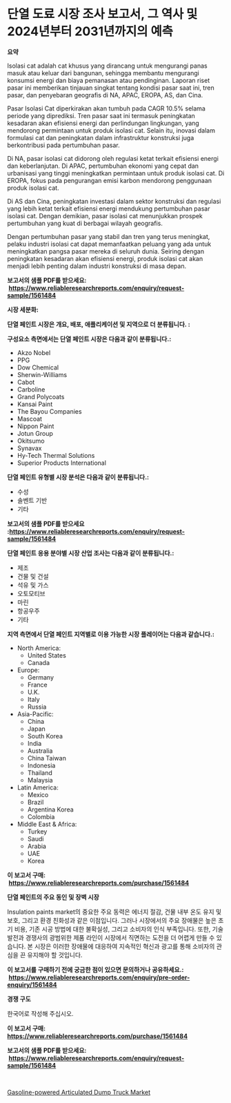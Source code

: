 <p><h1>단열 도료 시장 조사 보고서, 그 역사 및 2024년부터 2031년까지의 예측</h1></p><p><strong>요약</strong></p>
<p><p>Isolasi cat adalah cat khusus yang dirancang untuk mengurangi panas masuk atau keluar dari bangunan, sehingga membantu mengurangi konsumsi energi dan biaya pemanasan atau pendinginan. Laporan riset pasar ini memberikan tinjauan singkat tentang kondisi pasar saat ini, tren pasar, dan penyebaran geografis di NA, APAC, EROPA, AS, dan Cina.</p><p>Pasar Isolasi Cat diperkirakan akan tumbuh pada CAGR 10.5% selama periode yang diprediksi. Tren pasar saat ini termasuk peningkatan kesadaran akan efisiensi energi dan perlindungan lingkungan, yang mendorong permintaan untuk produk isolasi cat. Selain itu, inovasi dalam formulasi cat dan peningkatan dalam infrastruktur konstruksi juga berkontribusi pada pertumbuhan pasar.</p><p>Di NA, pasar isolasi cat didorong oleh regulasi ketat terkait efisiensi energi dan keberlanjutan. Di APAC, pertumbuhan ekonomi yang cepat dan urbanisasi yang tinggi meningkatkan permintaan untuk produk isolasi cat. Di EROPA, fokus pada pengurangan emisi karbon mendorong penggunaan produk isolasi cat.</p><p>Di AS dan Cina, peningkatan investasi dalam sektor konstruksi dan regulasi yang lebih ketat terkait efisiensi energi mendukung pertumbuhan pasar isolasi cat. Dengan demikian, pasar isolasi cat menunjukkan prospek pertumbuhan yang kuat di berbagai wilayah geografis.</p><p>Dengan pertumbuhan pasar yang stabil dan tren yang terus meningkat, pelaku industri isolasi cat dapat memanfaatkan peluang yang ada untuk meningkatkan pangsa pasar mereka di seluruh dunia. Seiring dengan peningkatan kesadaran akan efisiensi energi, produk isolasi cat akan menjadi lebih penting dalam industri konstruksi di masa depan.</p></p>
<p><strong>보고서의 샘플 PDF를 받으세요: &nbsp;<a href="https://www.reliableresearchreports.com/enquiry/request-sample/1561484">https://www.reliableresearchreports.com/enquiry/request-sample/1561484</a></strong></p>
<p><strong>시장 세분화:</strong></p>
<p><strong> 단열 페인트 시장은 개요, 배포, 애플리케이션 및 지역으로 더 분류됩니다. :</strong></p>
<p><strong>구성요소 측면에서는 단열 페인트 시장은 다음과 같이 분류됩니다.:</strong></p>
<p><ul><li>Akzo Nobel</li><li>PPG</li><li>Dow Chemical</li><li>Sherwin-Williams</li><li>Cabot</li><li>Carboline</li><li>Grand Polycoats</li><li>Kansai Paint</li><li>The Bayou Companies</li><li>Mascoat</li><li>Nippon Paint</li><li>Jotun Group</li><li>Okitsumo</li><li>Synavax</li><li>Hy-Tech Thermal Solutions</li><li>Superior Products International</li></ul></p>
<p><strong> 단열 페인트 유형별 시장 분석은 다음과 같이 분류됩니다.:</strong></p>
<p><ul><li>수성</li><li>솔벤트 기반</li><li>기타</li></ul></p>
<p><strong>보고서의 샘플 PDF를 받으세요 :<a href="https://www.reliableresearchreports.com/enquiry/request-sample/1561484">https://www.reliableresearchreports.com/enquiry/request-sample/1561484</a></strong></p>
<p><strong> 단열 페인트 응용 분야별 시장 산업 조사는 다음과 같이 분류됩니다.:</strong></p>
<p><ul><li>제조</li><li>건물 및 건설</li><li>석유 및 가스</li><li>오토모티브</li><li>마린</li><li>항공우주</li><li>기타</li></ul></p>
<p><strong>지역 측면에서 단열 페인트 지역별로 이용 가능한 시장 플레이어는 다음과 같습니다.:</strong></p>
<p><ul>
    <li>
        North America:
        <ul>
            <li>United States</li>
            <li>Canada</li>
        </ul>
    </li>
    <li>
        Europe:
        <ul>
            <li>Germany</li>
            <li>France</li>
            <li>U.K.</li>
            <li>Italy</li>
            <li>Russia</li>
        </ul>
    </li>
    <li>
        Asia-Pacific:
        <ul>
            <li>China</li>
            <li>Japan</li>
            <li>South Korea</li>
            <li>India</li>
            <li>Australia</li>
            <li>China Taiwan</li>
            <li>Indonesia</li>
            <li>Thailand</li>
            <li>Malaysia</li>
        </ul>
    </li>
    <li>
        Latin America:
        <ul>
            <li>Mexico</li>
            <li>Brazil</li>
            <li>Argentina Korea</li>
            <li>Colombia</li>
        </ul>
    </li>
    <li>
        Middle East & Africa:
        <ul>
            <li>Turkey</li>
            <li>Saudi</li>
            <li>Arabia</li>
            <li>UAE</li>
            <li>Korea</li>
        </ul>
    </li>
    </ul></p>
<p><strong>이 보고서 구매: &nbsp;<a href="https://www.reliableresearchreports.com/purchase/1561484">https://www.reliableresearchreports.com/purchase/1561484</a></strong></p>
<p><strong>단열 페인트의 주요 동인 및 장벽 시장</strong></p>
<p><p>Insulation paints market의 중요한 주요 동력은 에너지 절감, 건물 내부 온도 유지 및 보호, 그리고 환경 친화성과 같은 이점입니다. 그러나 시장에서의 주요 장애물은 높은 초기 비용, 기존 시공 방법에 대한 불확실성, 그리고 소비자의 인식 부족입니다. 또한, 기술 발전과 경쟁사의 광범위한 제품 라인이 시장에서 직면하는 도전을 더 어렵게 만들 수 있습니다. 본 시장은 이러한 장애물에 대응하여 지속적인 혁신과 광고를 통해 소비자의 관심을 끈 유지해야 할 것입니다.</p></p>
<p><strong>이 보고서를 구매하기 전에 궁금한 점이 있으면 문의하거나 공유하세요.: &nbsp;<a href="https://www.reliableresearchreports.com/enquiry/pre-order-enquiry/1561484">https://www.reliableresearchreports.com/enquiry/pre-order-enquiry/1561484</a></strong></p>
<p><strong>경쟁 구도</strong></p>
<p><p>한국어로 작성해 주십시오.</p></p>
<p><strong>이 보고서 구매: &nbsp; <a href="https://www.reliableresearchreports.com/purchase/1561484">https://www.reliableresearchreports.com/purchase/1561484</a></strong></p>
<p><strong>보고서의 샘플 PDF를 받으세요: &nbsp;<a href="https://www.reliableresearchreports.com/enquiry/request-sample/1561484">https://www.reliableresearchreports.com/enquiry/request-sample/1561484</a></strong><strong></strong></p>
<p>&nbsp;</p>
<p><p><a href="https://cautious-neon-760.notion.site/Gasoline-powered-Articulated-Dump-Truck-Market-Research-Report-Provides-thorough-Industry-Overview--84fe5bb7ecc648db96357fd4e7cc7c9d">Gasoline-powered Articulated Dump Truck Market</a></p></p>